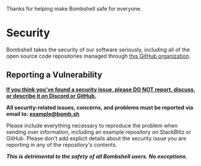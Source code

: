 Thanks for helping make Bombshell safe for everyone.

# Security

Bombshell takes the security of our software seriously, including all of the open source code repositories managed through [this GitHub organization](https://github.com/bombshelldev).

## Reporting a Vulnerability

<ins>**If you think you've found a security issue, please DO NOT report, discuss, or describe it on Discord or GitHub.**<ins>

**All security-related issues, concerns, and problems must be reported via email to: example@bomb.sh**

Please include everything necessary to reproduce the problem when sending over information, including an example repository on StackBlitz or GitHub. Please don't add explicit details about the security issue you are reporting in any of the repository's contents.

**_This is detrimental to the safety of all Bombshell users. No exceptions._**